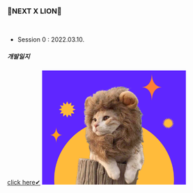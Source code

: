 <h3>🐯NEXT X LION🦁</h3>
<br>
<ul>
    <li>Session 0 : 2022.03.10.</li>
</ul>
<h5>개발일지</h5>
<a href="https://inner-stella.tistory.com/">click here✔</a>
<img width = 330 src="Likelion.png" />
